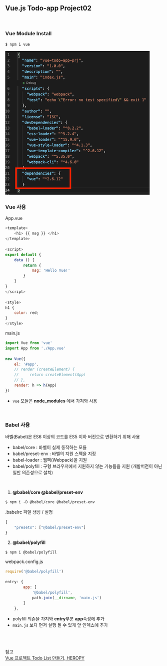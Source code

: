 ## Vue.js Todo-app Project02 

<br>

### Vue Module Install
```
$ npm i vue
```
![](img/2021-04-20_Vue01.png)

### Vue 사용
App.vue
```js
<template>
    <h1> {{ msg }} </h1>
</template>

<script>
export default {
    data () {
        return {
            msg: 'Hello Vue!'
        }
    }
}
</script>

<style>
h1 {
    color: red;
}
</style>
```

main.js
```js
import Vue from 'vue'
import App from './App.vue'

new Vue({
    el: '#app',
    // render (createElement) {
    //     return createElement(App) 
    // },
    render: h => h(App)
})
```
* `vue` 모듈은 **node_modules** 에서 가져와 사용

<br>

### Babel 사용
바벨(Babel)은 ES6 이상의 코드를 ES5 이하 버전으로 변환하기 위해 사용

* babel/core : 바벨이 실제 동작하는 모듈
* babel/preset-env : 바벨의 지원 스펙을 지정
* babel-loader : 웹팩(Webpack)을 지원
* babel/polyfill : 구형 브라우저에서 지원하지 않는 기능들을 지원 (개발버전이 아닌 일반 의존성으로 설치)

<br>

1. **@babel/core @babel/preset-env**

```
$ npm i -D @babel/core @babel/preset-env
```
.babelrc 파일 생성 / 설정
```js
{
    "presets": ["@babel/preset-env"]
}
```

2. **@babel/polyfill**
```
$ npm i @babel/polyfill
```

webpack.config.js
```js
require('@babel/polyfill')

entry: {
        app: [
            '@babel/polyfill',
            path.join(__dirname, 'main.js')
        ]
    },
```
* polyfill 의존을 가져와 **entry**부분 **app**속성에 추가
* `main.js` 보다 먼저 실행 될 수 있게 앞 인덱스에 추가




<br><br><br>참고 <br>
[Vue 프로젝트 Todo List 만들기, HEROPY](https://github.com/HeropCode/Vue-Todo-app)

